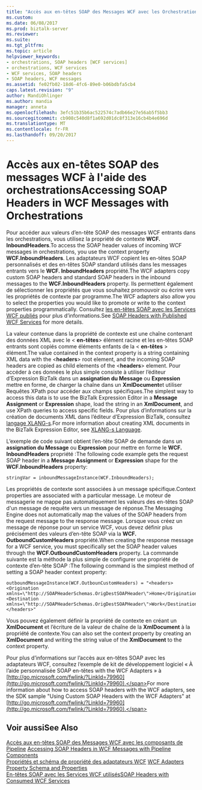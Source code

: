 ```yaml
---
title: "Accès aux en-têtes SOAP des Messages WCF avec les Orchestrations | Documents Microsoft"
ms.custom: 
ms.date: 06/08/2017
ms.prod: biztalk-server
ms.reviewer: 
ms.suite: 
ms.tgt_pltfrm: 
ms.topic: article
helpviewer_keywords:
- orchestrations, SOAP headers [WCF services]
- orchestrations, WCF services
- WCF services, SOAP headers
- SOAP headers, WCF messages
ms.assetid: fe02fb02-18d6-4fc6-89e0-b06bdbfa5cb4
caps.latest.revision: "9"
author: MandiOhlinger
ms.author: mandia
manager: anneta
ms.openlocfilehash: 3efc51b35b6ac522574c7adb66e27e56ab5f5bb3
ms.sourcegitcommit: cb908c540d8f1a692d01dc8f313e16cb4b4e696d
ms.translationtype: MT
ms.contentlocale: fr-FR
ms.lasthandoff: 09/20/2017
---
```

# <a name="accessing-soap-headers-in-wcf-messages-with-orchestrations"></a><span data-ttu-id="204f6-102">Accès aux en-têtes SOAP des messages WCF à l'aide des orchestrations</span><span class="sxs-lookup"><span data-stu-id="204f6-102">Accessing SOAP Headers in WCF Messages with Orchestrations</span></span>
<span data-ttu-id="204f6-103">Pour accéder aux valeurs d’en-tête SOAP des messages WCF entrants dans les orchestrations, vous utilisez la propriété de contexte **WCF. InboundHeaders**.</span><span class="sxs-lookup"><span data-stu-id="204f6-103">To access the SOAP header values of incoming WCF messages in orchestrations, you use the context property **WCF.InboundHeaders**.</span></span> <span data-ttu-id="204f6-104">Les adaptateurs WCF copient les en-têtes SOAP personnalisés et des en-têtes SOAP standard utilisés dans les messages entrants vers le **WCF. InboundHeaders** propriété.</span><span class="sxs-lookup"><span data-stu-id="204f6-104">The WCF adapters copy custom SOAP headers and standard SOAP headers in the inbound messages to the **WCF.InboundHeaders** property.</span></span> <span data-ttu-id="204f6-105">Ils permettent également de sélectionner les propriétés que vous souhaitez promouvoir ou écrire vers les propriétés de contexte par programme.</span><span class="sxs-lookup"><span data-stu-id="204f6-105">The WCF adapters also allow you to select the properties you would like to promote or write to the context properties programmatically.</span></span> <span data-ttu-id="204f6-106">Consultez [les en-têtes SOAP avec les Services WCF publiés](../core/soap-headers-with-published-wcf-services.md) pour plus d’informations.</span><span class="sxs-lookup"><span data-stu-id="204f6-106">See [SOAP Headers with Published WCF Services](../core/soap-headers-with-published-wcf-services.md) for more details.</span></span>  
  
 <span data-ttu-id="204f6-107">La valeur contenue dans la propriété de contexte est une chaîne contenant des données XML avec le \< **en-têtes**> élément racine et les en-têtes SOAP entrants sont copiés comme éléments enfants de la \< **en-têtes** > élément.</span><span class="sxs-lookup"><span data-stu-id="204f6-107">The value contained in the context property is a string containing XML data with the \<**headers**> root element, and the incoming SOAP headers are copied as child elements of the \<**headers**> element.</span></span> <span data-ttu-id="204f6-108">Pour accéder à ces données le plus simple consiste à utiliser l’éditeur d’Expression BizTalk dans un **assignation du Message** ou **Expression** mettre en forme, de charger la chaîne dans un **XmlDocument**et utiliser Requêtes XPath pour accéder aux champs spécifiques.</span><span class="sxs-lookup"><span data-stu-id="204f6-108">The simplest way to access this data is to use the BizTalk Expression Editor in a **Message Assignment** or **Expression** shape, load the string in an **XmlDocument**, and use XPath queries to access specific fields.</span></span> <span data-ttu-id="204f6-109">Pour plus d’informations sur la création de documents XML dans l’éditeur d’Expression BizTalk, consultez [langage XLANG-s](../core/xlang-s-language.md).</span><span class="sxs-lookup"><span data-stu-id="204f6-109">For more information about creating XML documents in the BizTalk Expression Editor, see [XLANG-s Language](../core/xlang-s-language.md).</span></span>  
  
 <span data-ttu-id="204f6-110">L’exemple de code suivant obtient l’en-tête SOAP de demande dans un **assignation du Message** ou **Expression** pour mettre en forme le **WCF. InboundHeaders** propriété :</span><span class="sxs-lookup"><span data-stu-id="204f6-110">The following code example gets the request SOAP header in a **Message Assignment** or **Expression** shape for the **WCF.InboundHeaders** property:</span></span>  
  
```  
stringVar = inboundMessageInstance(WCF.InboundHeaders);  
```  
  
 <span data-ttu-id="204f6-111">Les propriétés de contexte sont associées à un message spécifique.</span><span class="sxs-lookup"><span data-stu-id="204f6-111">Context properties are associated with a particular message.</span></span> <span data-ttu-id="204f6-112">Le moteur de messagerie ne mappe pas automatiquement les valeurs des en-têtes SOAP d'un message de requête vers un message de réponse.</span><span class="sxs-lookup"><span data-stu-id="204f6-112">The Messaging Engine does not automatically map the values of the SOAP headers from the request message to the response message.</span></span> <span data-ttu-id="204f6-113">Lorsque vous créez un message de réponse pour un service WCF, vous devez définir plus précisément des valeurs d’en-tête SOAP via la **WCF. OutboundCustomHeaders** propriété.</span><span class="sxs-lookup"><span data-stu-id="204f6-113">When creating the response message for a WCF service, you must specifically set the SOAP header values through the **WCF.OutboundCustomHeaders** property.</span></span> <span data-ttu-id="204f6-114">La commande suivante est la méthode la plus simple de configurer une propriété de contexte d’en-tête SOAP :</span><span class="sxs-lookup"><span data-stu-id="204f6-114">The following command is the simplest method of setting a SOAP header context property:</span></span>  
  
```  
outboundMessageInstance(WCF.OutbounCustomHeaders) = "<headers><Origination xmlns=\"http://SOAPHeaderSchemas.OrigDestSOAPHeader\">Home</Origination><Destination xmlns=\"http://SOAPHeaderSchemas.OrigDestSOAPHeader\">Work</Destination></headers>"  
```  
  
 <span data-ttu-id="204f6-115">Vous pouvez également définir la propriété de contexte en créant un **XmlDocument** et l’écriture de la valeur de chaîne de la **XmlDocument** à la propriété de contexte.</span><span class="sxs-lookup"><span data-stu-id="204f6-115">You can also set the context property by creating an **XmlDocument** and writing the string value of the **XmlDocument** to the context property.</span></span>  
  
 <span data-ttu-id="204f6-116">Pour plus d’informations sur l’accès aux en-têtes SOAP avec les adaptateurs WCF, consultez l’exemple de kit de développement logiciel « À l’aide personnalisée SOAP en-têtes with the WCF Adapters » à [http://go.microsoft.com/fwlink/?LinkId=79960](http://go.microsoft.com/fwlink/?LinkId=79960).</span><span class="sxs-lookup"><span data-stu-id="204f6-116">For more information about how to access SOAP headers with the WCF adapters, see the SDK sample "Using Custom SOAP Headers with the WCF Adapters" at [http://go.microsoft.com/fwlink/?LinkId=79960](http://go.microsoft.com/fwlink/?LinkId=79960).</span></span>  
  
## <a name="see-also"></a><span data-ttu-id="204f6-117">Voir aussi</span><span class="sxs-lookup"><span data-stu-id="204f6-117">See Also</span></span>  
 <span data-ttu-id="204f6-118">[Accès aux en-têtes SOAP des Messages WCF avec les composants de Pipeline](../core/accessing-soap-headers-in-wcf-messages-with-pipeline-components.md) </span><span class="sxs-lookup"><span data-stu-id="204f6-118">[Accessing SOAP Headers in WCF Messages with Pipeline Components](../core/accessing-soap-headers-in-wcf-messages-with-pipeline-components.md) </span></span>  
 <span data-ttu-id="204f6-119">[Propriétés et schéma de propriété des adaptateurs WCF](../core/wcf-adapters-property-schema-and-properties.md) </span><span class="sxs-lookup"><span data-stu-id="204f6-119">[WCF Adapters Property Schema and Properties](../core/wcf-adapters-property-schema-and-properties.md) </span></span>  
 [<span data-ttu-id="204f6-120">En-têtes SOAP avec les Services WCF utilisés</span><span class="sxs-lookup"><span data-stu-id="204f6-120">SOAP Headers with Consumed WCF Services</span></span>](../core/soap-headers-with-consumed-wcf-services.md)